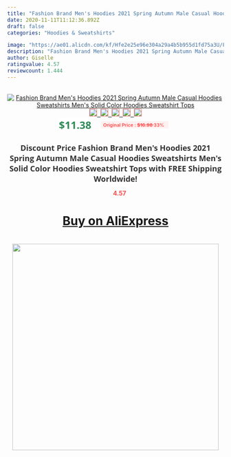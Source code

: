 ```yaml
---
title: "Fashion Brand Men's Hoodies 2021 Spring Autumn Male Casual Hoodies Sweatshirts Men's Solid Color Hoodies Sweatshirt Tops"
date: 2020-11-11T11:12:36.892Z
draft: false
categories: "Hoodies & Sweatshirts"

image: "https://ae01.alicdn.com/kf/Hfe2e25e96e304a29a4b5b955d1fd75a3U/Fashion-Brand-Men-s-Hoodies-2021-Spring-Autumn-Male-Casual-Hoodies-Sweatshirts-Men-s-Solid-Color.jpg"
description: "Fashion Brand Men's Hoodies 2021 Spring Autumn Male Casual Hoodies Sweatshirts Men's Solid Color Hoodies Sweatshirt Tops"
author: Giselle
ratingvalue: 4.57
reviewcount: 1.444
---
```

<br>
<div style="text-align: center;">
<a href="https://s.click.aliexpress.com/e/_AV6TI5" target="_blank" rel="nofollow noopener noreferrer"><img alt="Fashion Brand Men's Hoodies 2021 Spring Autumn Male Casual Hoodies Sweatshirts Men's Solid Color Hoodies Sweatshirt Tops" class="magnifier-image" src="https://ae01.alicdn.com/kf/Hfe2e25e96e304a29a4b5b955d1fd75a3U/Fashion-Brand-Men-s-Hoodies-2021-Spring-Autumn-Male-Casual-Hoodies-Sweatshirts-Men-s-Solid-Color.jpg_640x640.jpg">
<br>
<img style="border:1px solid salmon" src="https://ae01.alicdn.com/kf/Hfe2e25e96e304a29a4b5b955d1fd75a3U/Fashion-Brand-Men-s-Hoodies-2021-Spring-Autumn-Male-Casual-Hoodies-Sweatshirts-Men-s-Solid-Color.jpg_120x120.jpg">&nbsp;&nbsp;<img style="border:1px solid salmon" src="https://ae01.alicdn.com/kf/H23b6f2119a854d17b9768fe9fddecedd7/Fashion-Brand-Men-s-Hoodies-2021-Spring-Autumn-Male-Casual-Hoodies-Sweatshirts-Men-s-Solid-Color.jpg_120x120.jpg">&nbsp;&nbsp;<img style="border:1px solid salmon" src="https://ae01.alicdn.com/kf/H4f366f0d86a64479b5d3c678a8ae2a95K/Fashion-Brand-Men-s-Hoodies-2021-Spring-Autumn-Male-Casual-Hoodies-Sweatshirts-Men-s-Solid-Color.jpg_120x120.jpg">&nbsp;&nbsp;<img style="border:1px solid salmon" src="https://ae01.alicdn.com/kf/H29b9195cede5498ca38f628a71399e1a6/Fashion-Brand-Men-s-Hoodies-2021-Spring-Autumn-Male-Casual-Hoodies-Sweatshirts-Men-s-Solid-Color.jpg_120x120.jpg">&nbsp;&nbsp;<img style="border:1px solid salmon" src="https://ae01.alicdn.com/kf/H65fd72ce912e4e4b9badc9360a2894b24/Fashion-Brand-Men-s-Hoodies-2021-Spring-Autumn-Male-Casual-Hoodies-Sweatshirts-Men-s-Solid-Color.jpg_120x120.jpg"></a></div><br0>
<div style="text-align: center;"><span style="background-color: white; border: 0px; box-sizing: border-box; color: seagreen; display: inline-block; font-family: &quot;open sans&quot; , &quot;arial&quot; , &quot;helvetica&quot; , sans-serif , &quot;heiti&quot;; font-size: 24px; font-stretch: inherit; font-weight: 700; line-height: inherit; margin: 0px 10px 0px 0px; padding: 0px; vertical-align: middle;">$11.38 </span>
<span style="background: rgb(255 , 241 , 241); border-radius: 3px; border: 0px; box-sizing: border-box; color: #ff4747; display: inline-block; font-family: inherit; font-size: 12px; font-stretch: inherit; font-style: inherit; font-variant: inherit; font-weight: 600; line-height: inherit; margin: 0px; padding: 2px 5px; transform: scale(0.9); vertical-align: middle;">Original Price : <b style="text-decoration: line-through;">$16.98 </b> 33%&nbsp;&nbsp;</span></div>
<h1 style="color: #333333; display: inline-block; font-family: &quot;open sans&quot; , &quot;arial&quot; , &quot;helvetica&quot; , sans-serif , &quot;heiti&quot;; font-size: 18px; font-stretch: inherit; font-weight: 700; text-align: center;">Discount Price Fashion Brand Men's Hoodies 2021 Spring Autumn Male Casual Hoodies Sweatshirts Men's Solid Color Hoodies Sweatshirt Tops with FREE Shipping Worldwide!</h1>
<div style="color: #ff4747; text-align: center;">
<img src="https://4.bp.blogspot.com/-M0ZcTcb-5uY/XleCXlxnR4I/AAAAAAAAAEc/OrjgMkXV1oMQFaCRZj5HQwOCBcu3w1FegCPcBGAYYCw/s1600/star.png" style="height: 15px;">&nbsp;<b>4.57</b></div>
<div class="button_cont" align="center"><a class="buynow_a" href="https://s.click.aliexpress.com/e/_AV6TI5" target="_blank" rel="nofollow noopener noreferrer"><H1>Buy on AliExpress</H1></a></div><br>
<div class="separator" style="clear: both; text-align: center;">
<img src="https://lh3.googleusercontent.com/-pTy5HemUv9M/XlePHvY0dAI/AAAAAAAAAE4/0nX5iRUoIWY8eMW9Dpxeirr157OZliDIgCLcBGAsYHQ/s1600/badge.gif" width="480">
</div>
